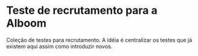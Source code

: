 # Teste de recrutamento para a Alboom

Coleção de testes para recrutamento. A idéia é centralizar os testes que já existem aqui assim como introduzir novos.